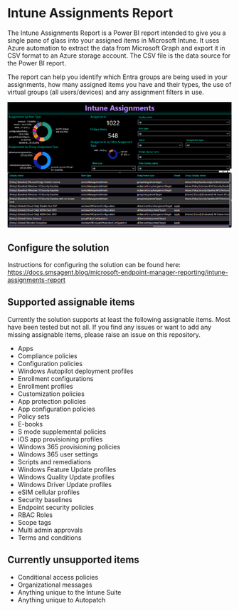 # Intune Assignments Report

The Intune Assignments Report is a Power BI report intended to give you a single pane of glass into your assigned items in Microsoft Intune. It uses Azure automation to extract the data from Microsoft Graph and export it in CSV format to an Azure storage account. The CSV file is the data source for the Power BI report.

The report can help you identify which Entra groups are being used in your assignments, how many assigned items you have and their types, the use of virtual groups (all users/devices) and any assignment filters in use.

![alt text][screenshot]

[screenshot]: https://github.com/SMSAgentSoftware/IntuneAssignmentsReport/blob/main/Report%20screenshot.png "Report screenshot"

## Configure the solution
Instructions for configuring the solution can be found here: https://docs.smsagent.blog/microsoft-endpoint-manager-reporting/intune-assignments-report

## Supported assignable items
Currently the solution supports at least the following assignable items. Most have been tested but not all. If you find any issues or want to add any missing assignable items, please raise an issue on this repository.
- Apps
- Compliance policies
- Configuration policies
- Windows Autopilot deployment profiles
- Enrollment configurations
- Enrollment profiles
- Customization policies
- App protection policies
- App configuration policies
- Policy sets
- E-books
- S mode supplemental policies
- iOS app provisioning profiles
- Windows 365 provisioning policies
- Windows 365 user settings
- Scripts and remediations
- Windows Feature Update profiles
- Windows Quality Update profiles
- Windows Driver Update profiles
- eSIM cellular profiles
- Security baselines
- Endpoint security policies
- RBAC Roles
- Scope tags
- Multi admin approvals
- Terms and conditions

## Currently unsupported items
- Conditional access policies
- Organizational messages
- Anything unique to the Intune Suite
- Anything unique to Autopatch
